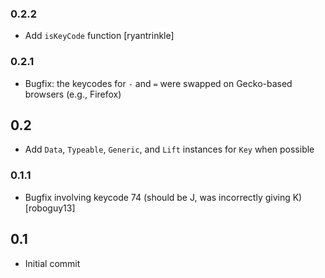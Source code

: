 ### 0.2.2
* Add `isKeyCode` function [ryantrinkle]

### 0.2.1
* Bugfix: the keycodes for `-` and `=` were swapped on Gecko-based browsers (e.g., Firefox)

## 0.2
* Add `Data`, `Typeable`, `Generic`, and `Lift` instances for `Key` when possible

### 0.1.1
* Bugfix involving keycode 74 (should be J, was incorrectly giving K) [roboguy13]

## 0.1
* Initial commit
